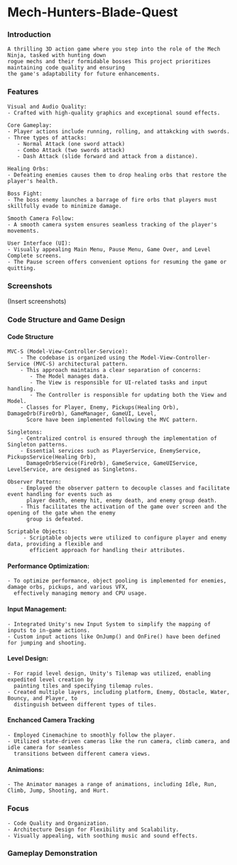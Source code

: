 # Mech-Hunters-Blade-Quest
 
### Introduction

    A thrilling 3D action game where you step into the role of the Mech Ninja, tasked with hunting down 
    rogue mechs and their formidable bosses This project prioritizes maintaining code quality and ensuring 
    the game's adaptability for future enhancements.
    
### Features
    Visual and Audio Quality:
    - Crafted with high-quality graphics and exceptional sound effects.
    
    Core Gameplay:
    - Player actions include running, rolling, and attakcking with swords.
    - Three types of attacks:
       - Normal Attack (one sword attack)
       - Combo Attack (two swords attack)
       - Dash Attack (slide forward and attack from a distance).

    Healing Orbs:
    - Defeating enemies causes them to drop healing orbs that restore the player's health.

    Boss Fight:
    - The boss enemy launches a barrage of fire orbs that players must skillfully evade to minimize damage.
    
    Smooth Camera Follow:
    - A smooth camera system ensures seamless tracking of the player's movements.
    
    User Interface (UI):
    - Visually appealing Main Menu, Pause Menu, Game Over, and Level Complete screens.
    - The Pause screen offers convenient options for resuming the game or quitting.
    
### Screenshots

   (Insert screenshots)
  
### Code Structure and Game Design
#### Code Structure

    MVC-S (Model-View-Controller-Service):
        - The codebase is organized using the Model-View-Controller-Service (MVC-S) architectural pattern.
        - This approach maintains a clear separation of concerns:
           - The Model manages data.
           - The View is responsible for UI-related tasks and input handling.
           - The Controller is responsible for updating both the View and Model.
        - Classes for Player, Enemy, Pickups(Healing Orb), DamageOrb(FireOrb), GameManager, GameUI, Level, 
          Score have been implemented following the MVC pattern.

    Singletons:
        - Centralized control is ensured through the implementation of Singleton patterns.
        - Essential services such as PlayerService, EnemyService, PickupsService(Healing Orb), 
          DamageOrbService(FireOrb), GameService, GameUIService, LevelService, are designed as Singletons.
       
    Observer Pattern:
        - Employed the observer pattern to decouple classes and facilitate event handling for events such as 
          player death, enemy hit, enemy death, and enemy group death.
        - This facilitates the activation of the game over screen and the opening of the gate when the enemy 
          group is defeated.

    Scriptable Objects:
         - Scriptable objects were utilized to configure player and enemy data, providing a flexible and 
           efficient approach for handling their attributes.
       
#### Performance Optimization:
    - To optimize performance, object pooling is implemented for enemies, damage orbs, pickups, and various VFX, 
      effectively managing memory and CPU usage.
    
#### Input Management:

    - Integrated Unity's new Input System to simplify the mapping of inputs to in-game actions. 
    - Custom input actions like OnJump() and OnFire() have been defined for jumping and shooting.

#### Level Design:

    - For rapid level design, Unity's Tilemap was utilized, enabling expedited level creation by 
      painting tiles and specifying tilemap rules.
    - Created multiple layers, including platform, Enemy, Obstacle, Water, Bouncy, and Player, to 
      distinguish between different types of tiles.

#### Enchanced Camera Tracking

    - Employed Cinemachine to smoothly follow the player. 
    - Utilized state-driven cameras like the run camera, climb camera, and idle camera for seamless 
      transitions between different camera views.

#### Animations:

    - The Animator manages a range of animations, including Idle, Run, Climb, Jump, Shooting, and Hurt.

### Focus
    - Code Quality and Organization.
    - Architecture Design for Flexibility and Scalability.
    - Visually appealing, with soothing music and sound effects. 

### Gameplay Demonstration
